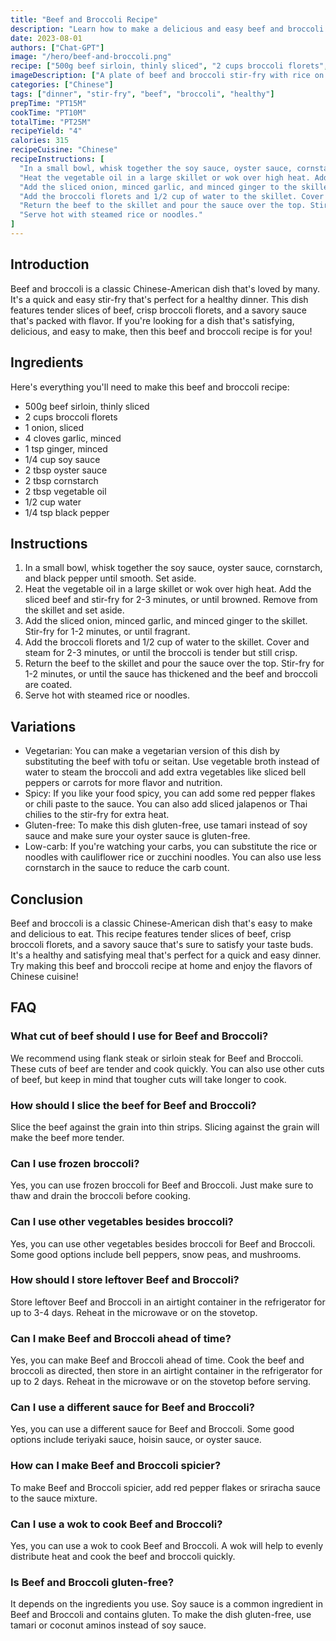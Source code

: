 ```yaml
---
title: "Beef and Broccoli Recipe"
description: "Learn how to make a delicious and easy beef and broccoli recipe at home! This classic Chinese-American dish is perfect for a quick and healthy dinner."
date: 2023-08-01
authors: ["Chat-GPT"]
image: "/hero/beef-and-broccoli.png"
recipe: ["500g beef sirloin, thinly sliced", "2 cups broccoli florets", "1 onion, sliced", "4 cloves garlic, minced", "1 tsp ginger, minced", "1/4 cup soy sauce", "2 tbsp oyster sauce", "2 tbsp cornstarch", "2 tbsp vegetable oil", "1/2 cup water", "1/4 tsp black pepper"]
imageDescription: ["A plate of beef and broccoli stir-fry with rice on the side", "Tender slices of beef and vibrant green broccoli tossed in a savory sauce", "A quick and easy Chinese-American dish perfect for dinner", "A healthy and satisfying meal that's ready in under 30 minutes"]
categories: ["Chinese"]
tags: ["dinner", "stir-fry", "beef", "broccoli", "healthy"]
prepTime: "PT15M"
cookTime: "PT10M"
totalTime: "PT25M"
recipeYield: "4"
calories: 315
recipeCuisine: "Chinese"
recipeInstructions: [
  "In a small bowl, whisk together the soy sauce, oyster sauce, cornstarch, and black pepper until smooth. Set aside.",
  "Heat the vegetable oil in a large skillet or wok over high heat. Add the sliced beef and stir-fry for 2-3 minutes, or until browned. Remove from the skillet and set aside.",
  "Add the sliced onion, minced garlic, and minced ginger to the skillet. Stir-fry for 1-2 minutes, or until fragrant.",
  "Add the broccoli florets and 1/2 cup of water to the skillet. Cover and steam for 2-3 minutes, or until the broccoli is tender but still crisp.",
  "Return the beef to the skillet and pour the sauce over the top. Stir-fry for 1-2 minutes, or until the sauce has thickened and the beef and broccoli are coated.",
  "Serve hot with steamed rice or noodles."
]
---
```


## Introduction

Beef and broccoli is a classic Chinese-American dish that's loved by many. It's a quick and easy stir-fry that's perfect for a healthy dinner. This dish features tender slices of beef, crisp broccoli florets, and a savory sauce that's packed with flavor. If you're looking for a dish that's satisfying, delicious, and easy to make, then this beef and broccoli recipe is for you!

## Ingredients

Here's everything you'll need to make this beef and broccoli recipe:

- 500g beef sirloin, thinly sliced
- 2 cups broccoli florets
- 1 onion, sliced
- 4 cloves garlic, minced
- 1 tsp ginger, minced
- 1/4 cup soy sauce
- 2 tbsp oyster sauce
- 2 tbsp cornstarch
- 2 tbsp vegetable oil
- 1/2 cup water
- 1/4 tsp black pepper

## Instructions

1. In a small bowl, whisk together the soy sauce, oyster sauce, cornstarch, and black pepper until smooth. Set aside.
2. Heat the vegetable oil in a large skillet or wok over high heat. Add the sliced beef and stir-fry for 2-3 minutes, or until browned. Remove from the skillet and set aside.
3. Add the sliced onion, minced garlic, and minced ginger to the skillet. Stir-fry for 1-2 minutes, or until fragrant.
4. Add the broccoli florets and 1/2 cup of water to the skillet. Cover and steam for 2-3 minutes, or until the broccoli is tender but still crisp.
5. Return the beef to the skillet and pour the sauce over the top. Stir-fry for 1-2 minutes, or until the sauce has thickened and the beef and broccoli are coated.
6. Serve hot with steamed rice or noodles.

## Variations

- Vegetarian: You can make a vegetarian version of this dish by substituting the beef with tofu or seitan. Use vegetable broth instead of water to steam the broccoli and add extra vegetables like sliced bell peppers or carrots for more flavor and nutrition.
- Spicy: If you like your food spicy, you can add some red pepper flakes or chili paste to the sauce. You can also add sliced jalapenos or Thai chilies to the stir-fry for extra heat.
- Gluten-free: To make this dish gluten-free, use tamari instead of soy sauce and make sure your oyster sauce is gluten-free.
- Low-carb: If you're watching your carbs, you can substitute the rice or noodles with cauliflower rice or zucchini noodles. You can also use less cornstarch in the sauce to reduce the carb count.

## Conclusion

Beef and broccoli is a classic Chinese-American dish that's easy to make and delicious to eat. This recipe features tender slices of beef, crisp broccoli florets, and a savory sauce that's sure to satisfy your taste buds. It's a healthy and satisfying meal that's perfect for a quick and easy dinner. Try making this beef and broccoli recipe at home and enjoy the flavors of Chinese cuisine!

## FAQ

### What cut of beef should I use for Beef and Broccoli?

We recommend using flank steak or sirloin steak for Beef and Broccoli. These cuts of beef are tender and cook quickly. You can also use other cuts of beef, but keep in mind that tougher cuts will take longer to cook.

### How should I slice the beef for Beef and Broccoli?

Slice the beef against the grain into thin strips. Slicing against the grain will make the beef more tender.

### Can I use frozen broccoli?

Yes, you can use frozen broccoli for Beef and Broccoli. Just make sure to thaw and drain the broccoli before cooking.

### Can I use other vegetables besides broccoli?

Yes, you can use other vegetables besides broccoli for Beef and Broccoli. Some good options include bell peppers, snow peas, and mushrooms.

### How should I store leftover Beef and Broccoli?

Store leftover Beef and Broccoli in an airtight container in the refrigerator for up to 3-4 days. Reheat in the microwave or on the stovetop.

### Can I make Beef and Broccoli ahead of time?

Yes, you can make Beef and Broccoli ahead of time. Cook the beef and broccoli as directed, then store in an airtight container in the refrigerator for up to 2 days. Reheat in the microwave or on the stovetop before serving.

### Can I use a different sauce for Beef and Broccoli?

Yes, you can use a different sauce for Beef and Broccoli. Some good options include teriyaki sauce, hoisin sauce, or oyster sauce.

### How can I make Beef and Broccoli spicier?

To make Beef and Broccoli spicier, add red pepper flakes or sriracha sauce to the sauce mixture.

### Can I use a wok to cook Beef and Broccoli?

Yes, you can use a wok to cook Beef and Broccoli. A wok will help to evenly distribute heat and cook the beef and broccoli quickly.

### Is Beef and Broccoli gluten-free?

It depends on the ingredients you use. Soy sauce is a common ingredient in Beef and Broccoli and contains gluten. To make the dish gluten-free, use tamari or coconut aminos instead of soy sauce.